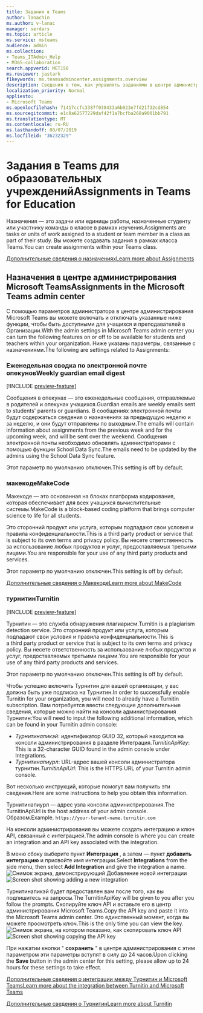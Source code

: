 ```yaml
---
title: Задания в Teams
author: lanachin
ms.author: v-lanac
manager: serdars
ms.topic: article
ms.service: msteams
audience: admin
ms.collection:
- Teams_ITAdmin_Help
- M365-collaboration
search.appverid: MET150
ms.reviewer: jastark
f1keywords: ms.teamsadmincenter.assignments.overview
description: Сведения о том, как управлять заданиями в центре администрирования Microsoft Teams в Teams для образовательных учреждений.
localization_priority: Normal
appliesto:
- Microsoft Teams
ms.openlocfilehash: 71417ccfc3387f030433a6b923e7fd21f32cd854
ms.sourcegitcommit: e1c8a62577229daf42f1a7bcfba268a9001bb791
ms.translationtype: MT
ms.contentlocale: ru-RU
ms.lasthandoff: 08/07/2019
ms.locfileid: "36232329"
---
```

# <a name="assignments-in-teams-for-education"></a><span data-ttu-id="a87f1-103">Задания в Teams для образовательных учреждений</span><span class="sxs-lookup"><span data-stu-id="a87f1-103">Assignments in Teams for Education</span></span>

<span data-ttu-id="a87f1-104">Назначения — это задачи или единицы работы, назначенные студенту или участнику команды в классе в рамках изучения.</span><span class="sxs-lookup"><span data-stu-id="a87f1-104">Assignments are tasks or units of work assigned to a student or team member in a class as part of their study.</span></span> <span data-ttu-id="a87f1-105">Вы можете создавать задания в рамках класса Teams.</span><span class="sxs-lookup"><span data-stu-id="a87f1-105">You can create assignments within your Teams class.</span></span>

[<span data-ttu-id="a87f1-106">Дополнительные сведения о назначениях</span><span class="sxs-lookup"><span data-stu-id="a87f1-106">Learn more about Assignments</span></span>](https://support.office.com/article/microsoft-teams-5aa4431a-8a3c-4aa5-87a6-b6401abea114?ui=en-US&rs=en-IE&ad=IE#ID0EAABAAA=Assignments)

## <a name="assignments-in-the-microsoft-teams-admin-center"></a><span data-ttu-id="a87f1-107">Назначения в центре администрирования Microsoft Teams</span><span class="sxs-lookup"><span data-stu-id="a87f1-107">Assignments in the Microsoft Teams admin center</span></span>

<span data-ttu-id="a87f1-108">С помощью параметров администратора в центре администрирования Microsoft Teams вы можете включать и отключать указанные ниже функции, чтобы быть доступными для учащихся и преподавателей в Организации.</span><span class="sxs-lookup"><span data-stu-id="a87f1-108">With the admin settings in Microsoft Teams admin center you can turn the following features on or off to be available for students and teachers within your organization.</span></span> <span data-ttu-id="a87f1-109">Ниже указаны параметры, связанные с назначениями.</span><span class="sxs-lookup"><span data-stu-id="a87f1-109">The following are settings related to Assignments:</span></span>

<span data-ttu-id="a87f1-110"><a name="#bkemaildigest"> </a></span><span class="sxs-lookup"><span data-stu-id="a87f1-110"></span></span>
### <a name="weekly-guardian-email-digest"></a><span data-ttu-id="a87f1-111">Еженедельная сводка по электронной почте опекунов</span><span class="sxs-lookup"><span data-stu-id="a87f1-111">Weekly guardian email digest</span></span>
[!INCLUDE [preview-feature](../includes/preview-feature.md)]

<span data-ttu-id="a87f1-112">Сообщения в опекунах — это еженедельные сообщения, отправляемые в родителей и опекунах учащихся.</span><span class="sxs-lookup"><span data-stu-id="a87f1-112">Guardian emails are weekly emails sent to students' parents or guardians.</span></span> <span data-ttu-id="a87f1-113">В сообщениях электронной почты будут содержаться сведения о назначениях за предыдущую неделю и за неделю, и они будут отправлены по выходным.</span><span class="sxs-lookup"><span data-stu-id="a87f1-113">The emails will contain information about assignments from the previous week and for the upcoming week, and will be sent over the weekend.</span></span> <span data-ttu-id="a87f1-114">Сообщения электронной почты необходимо обновлять администраторами с помощью функции School Data Sync.</span><span class="sxs-lookup"><span data-stu-id="a87f1-114">The emails need to be updated by the admins using the School Data Sync feature.</span></span>

<span data-ttu-id="a87f1-115">Этот параметр по умолчанию отключен.</span><span class="sxs-lookup"><span data-stu-id="a87f1-115">This setting is off by default.</span></span>

<span data-ttu-id="a87f1-116"><a name="bkmakecode"> </a></span><span class="sxs-lookup"><span data-stu-id="a87f1-116"></span></span>
### <a name="makecode"></a><span data-ttu-id="a87f1-117">макекоде</span><span class="sxs-lookup"><span data-stu-id="a87f1-117">MakeCode</span></span>
<span data-ttu-id="a87f1-118">Макекоде — это основанная на блоках платформа кодирования, которая обеспечивает для всех учащихся вычислительные системы.</span><span class="sxs-lookup"><span data-stu-id="a87f1-118">MakeCode is a block-based coding platform that brings computer science to life for all students.</span></span> 

<span data-ttu-id="a87f1-119">Это сторонний продукт или услуга, которым подпадают свои условия и правила конфиденциальности.</span><span class="sxs-lookup"><span data-stu-id="a87f1-119">This is a third party product or service that is subject to its own terms and privacy policy.</span></span> <span data-ttu-id="a87f1-120">Вы несете ответственность за использование любых продуктов и услуг, предоставляемых третьими лицами.</span><span class="sxs-lookup"><span data-stu-id="a87f1-120">You are responsible for your use of any third party products and services.</span></span>

<span data-ttu-id="a87f1-121">Этот параметр по умолчанию отключен.</span><span class="sxs-lookup"><span data-stu-id="a87f1-121">This setting is off by default.</span></span>

[<span data-ttu-id="a87f1-122">Дополнительные сведения о Макекоде</span><span class="sxs-lookup"><span data-stu-id="a87f1-122">Learn more about MakeCode</span></span>](https://www.microsoft.com/makecode)

<span data-ttu-id="a87f1-123"><a name="#turnitin"> </a></span><span class="sxs-lookup"><span data-stu-id="a87f1-123"></span></span>
### <a name="turnitin"></a><span data-ttu-id="a87f1-124">турнитин</span><span class="sxs-lookup"><span data-stu-id="a87f1-124">Turnitin</span></span>
[!INCLUDE [preview-feature](../includes/preview-feature.md)]

<span data-ttu-id="a87f1-125">Турнитин — это служба обнаружения плагиарисм.</span><span class="sxs-lookup"><span data-stu-id="a87f1-125">Turnitin is a plagiarism detection service.</span></span> <span data-ttu-id="a87f1-126">Это сторонний продукт или услуга, которым подпадают свои условия и правила конфиденциальности.</span><span class="sxs-lookup"><span data-stu-id="a87f1-126">This is a third party product or service that is subject to its own terms and privacy policy.</span></span> <span data-ttu-id="a87f1-127">Вы несете ответственность за использование любых продуктов и услуг, предоставляемых третьими лицами.</span><span class="sxs-lookup"><span data-stu-id="a87f1-127">You are responsible for your use of any third party products and services.</span></span>

<span data-ttu-id="a87f1-128">Этот параметр по умолчанию отключен.</span><span class="sxs-lookup"><span data-stu-id="a87f1-128">This setting is off by default.</span></span>

<span data-ttu-id="a87f1-129">Чтобы успешно включить Турнитин для вашей организации, у вас должна быть уже подписка на Турнитин.</span><span class="sxs-lookup"><span data-stu-id="a87f1-129">In order to successfully enable Turnitin for your organization, you will need to already have a Turnitin subscription.</span></span> <span data-ttu-id="a87f1-130">Вам потребуется ввести следующие дополнительные сведения, которые можно найти на консоли администрирования Турнитин:</span><span class="sxs-lookup"><span data-stu-id="a87f1-130">You will need to input the following additional information, which can be found in your Turnitin admin console:</span></span>

  * <span data-ttu-id="a87f1-131">_Турнитинапикэй_: идентификатор GUID 32, который находится на консоли администрирования в разделе Интеграция.</span><span class="sxs-lookup"><span data-stu-id="a87f1-131">_TurnitinApiKey_: This is a 32-character GUID found in the admin console under Integrations.</span></span>
  * <span data-ttu-id="a87f1-132">_Турнитинапиурл_: URL-адрес вашей консоли администратора турнитин.</span><span class="sxs-lookup"><span data-stu-id="a87f1-132">_TurnitinApiUrl_: This is the HTTPS URL of your Turnitin admin console.</span></span>

<span data-ttu-id="a87f1-133">Вот несколько инструкций, которые помогут вам получить эти сведения.</span><span class="sxs-lookup"><span data-stu-id="a87f1-133">Here are some instructions to help you obtain this information.</span></span>

<span data-ttu-id="a87f1-134">Турнитинапиурл — адрес узла консоли администрирования.</span><span class="sxs-lookup"><span data-stu-id="a87f1-134">The TurnitinApiUrl is the host address of your admin console.</span></span>
<span data-ttu-id="a87f1-135">Образом.</span><span class="sxs-lookup"><span data-stu-id="a87f1-135">Example.</span></span> `https://your-tenant-name.turnitin.com`

<span data-ttu-id="a87f1-136">На консоли администрирования вы можете создать интеграцию и ключ API, связанный с интеграцией.</span><span class="sxs-lookup"><span data-stu-id="a87f1-136">The admin console is where you can create an integration and an API key associated with the integration.</span></span>

<span data-ttu-id="a87f1-137">В меню сбоку выберите пункт **Интеграция** , а затем — пункт **добавить интеграцию** и присвойте имя интеграции.</span><span class="sxs-lookup"><span data-stu-id="a87f1-137">Select **Integrations** from the side menu, then select **Add Integration** and give the integration a name.</span></span>
<span data-ttu-id="a87f1-138">![Снимок экрана, демонстрирующий Добавление новой интеграции](./educationImages/Assignments_mopo_turnitin2.png)</span><span class="sxs-lookup"><span data-stu-id="a87f1-138">![Screen shot showing adding a new integration](./educationImages/Assignments_mopo_turnitin2.png)</span></span>

<span data-ttu-id="a87f1-139">Турнитинапикэй будет предоставлен вам после того, как вы подпишитесь на запросы.</span><span class="sxs-lookup"><span data-stu-id="a87f1-139">The TurnitinApiKey will be given to you after you follow the prompts.</span></span> <span data-ttu-id="a87f1-140">Скопируйте ключ API и вставьте его в центр администрирования Microsoft Teams.</span><span class="sxs-lookup"><span data-stu-id="a87f1-140">Copy the API key and paste it into the Microsoft Teams admin center.</span></span>  <span data-ttu-id="a87f1-141">Это единственный момент, когда вы можете просмотреть ключ.</span><span class="sxs-lookup"><span data-stu-id="a87f1-141">This is the only time you can view the key.</span></span>
<span data-ttu-id="a87f1-142">![Снимок экрана, на котором показано, как скопировать ключ API](./educationImages/Assignments_mopo_turnitin3.png)</span><span class="sxs-lookup"><span data-stu-id="a87f1-142">![Screen shot showing copying the API key](./educationImages/Assignments_mopo_turnitin3.png)</span></span>

<span data-ttu-id="a87f1-143">При нажатии кнопки " **сохранить** " в центре администрирования с этим параметром эти параметры вступят в силу до 24 часов.</span><span class="sxs-lookup"><span data-stu-id="a87f1-143">Upon clicking the **Save** button in the admin center for this setting, please allow up to 24 hours for these settings to take effect.</span></span>

[<span data-ttu-id="a87f1-144">Дополнительные сведения о интеграции между Турнитин и Microsoft Teams</span><span class="sxs-lookup"><span data-stu-id="a87f1-144">Learn more about the integration between Turnitin and Microsoft Teams</span></span>](https://www.turnitin.com/products/feedback-studio/microsoft-teams-integration)

[<span data-ttu-id="a87f1-145">Дополнительные сведения о Турнитин</span><span class="sxs-lookup"><span data-stu-id="a87f1-145">Learn more about Turnitin</span></span>](https://www.turnitin.com/)
